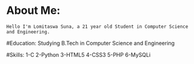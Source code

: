 # About Me: 
	Hello I'm Lomitaswa Suna, a 21 year old Student in Computer Science and Engineering.

#Education:
	Studying B.Tech in Computer Science and Engineering

#Skills:
	1-C
	2-Python
	3-HTML5
	4-CSS3
	5-PHP
	6-MySQLi
	